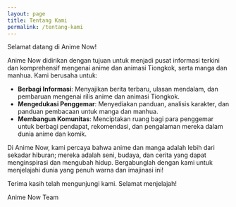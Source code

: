 ```yaml
---
layout: page
title: Tentang Kami
permalink: /tentang-kami
---
```


Selamat datang di Anime Now!

Anime Now didirikan dengan tujuan untuk menjadi pusat informasi terkini dan komprehensif mengenai anime dan animasi Tiongkok, serta manga dan manhua. Kami berusaha untuk:

* **Berbagi Informasi**: Menyajikan berita terbaru, ulasan mendalam, dan pembaruan mengenai rilis anime dan animasi Tiongkok.
* **Mengedukasi Penggemar**: Menyediakan panduan, analisis karakter, dan panduan pembacaan untuk manga dan manhua.
* **Membangun Komunitas**: Menciptakan ruang bagi para penggemar untuk berbagi pendapat, rekomendasi, dan pengalaman mereka dalam dunia anime dan komik.

Di Anime Now, kami percaya bahwa anime dan manga adalah lebih dari sekadar hiburan; mereka adalah seni, budaya, dan cerita yang dapat menginspirasi dan mengubah hidup. Bergabunglah dengan kami untuk menjelajahi dunia yang penuh warna dan imajinasi ini!

Terima kasih telah mengunjungi kami. Selamat menjelajah!

Anime Now Team